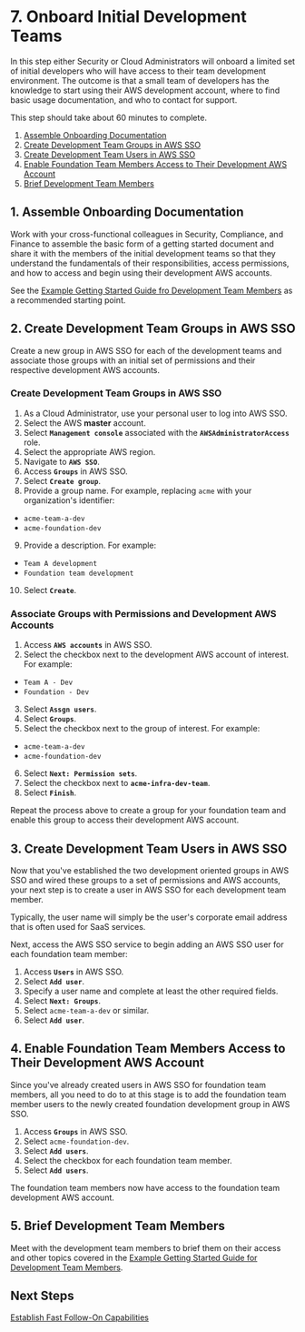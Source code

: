 # 7. Onboard Initial Development Teams

In this step either Security or Cloud Administrators will onboard a limited set of initial developers who will have access to their team development environment. The outcome is that a small team of developers has the knowledge to start using their AWS development account, where to find basic usage documentation, and who to contact for support.

This step should take about 60 minutes to complete.

1. [Assemble Onboarding Documentation](#1-assemble-onboarding-documentation)
2. [Create Development Team Groups in AWS SSO](#2-create-development-team-groups-in-aws-sso)
3. [Create Development Team Users in AWS SSO](#3-create-development-team-users-in-aws-sso)
4. [Enable Foundation Team Members Access to Their Development AWS Account](#4-enable-foundation-team-members-access-to-their-development-aws-account)
5. [Brief Development Team Members](#5-brief-development-team-members)

## 1. Assemble Onboarding Documentation

Work with your cross-functional colleagues in Security, Compliance, and Finance to assemble the basic form of a getting started document and share it with the members of the initial development teams so that they understand the fundamentals of their responsibilities, access permissions, and how to access and begin using their development AWS accounts. 

See the [Example Getting Started Guide fro Development Team Members](3-2-getting-started-guide-dev-team-members.md) as a recommended starting point.

## 2. Create Development Team Groups in AWS SSO

Create a new group in AWS SSO for each of the development teams and associate those groups with an initial set of permissions and their respective development AWS accounts.

### Create Development Team Groups in AWS SSO

1. As a Cloud Administrator, use your personal user to log into AWS SSO.
2. Select the AWS **master** account.
3. Select **`Management console`** associated with the **`AWSAdministratorAccess`** role.
4. Select the appropriate AWS region.
5. Navigate to **`AWS SSO`**.
6. Access **`Groups`** in AWS SSO.
7. Select **`Create group`**.
8. Provide a group name. For example, replacing `acme` with your organization's identifier:
  * `acme-team-a-dev`
  * `acme-foundation-dev`
9. Provide a description. For example:
  * `Team A development`
  * `Foundation team development`
10. Select **`Create`**.

### Associate Groups with Permissions and Development AWS Accounts

1. Access **`AWS accounts`** in AWS SSO.
2. Select the checkbox next to the development AWS account of interest. For example:
  * `Team A - Dev`
  * `Foundation - Dev`
3. Select **`Assgn users`**.
4. Select **`Groups`**.
5. Select the checkbox next to the group of interest. For example:
  * `acme-team-a-dev`
  * `acme-foundation-dev`
6. Select **`Next: Permission sets`**.
7. Select the checkbox next to **`acme-infra-dev-team`**.
8. Select **`Finish`**.

Repeat the process above to create a group for your foundation team and enable this group to access their development AWS account.

## 3. Create Development Team Users in AWS SSO

Now that you've established the two development oriented groups in AWS SSO and wired these groups to a set of permissions and AWS accounts, your next step is to create a user in AWS SSO for each development team member.

Typically, the user name will simply be the user's corporate email address that is often used for SaaS services.

Next, access the AWS SSO service to begin adding an AWS SSO user for each foundation team member:

1. Access **`Users`** in AWS SSO.
2. Select **`Add user`**.
4. Specify a user name and complete at least the other required fields.
5. Select **`Next: Groups`**.
6. Select `acme-team-a-dev` or similar.
7. Select **`Add user`**.

## 4. Enable Foundation Team Members Access to Their Development AWS Account

Since you've already created users in AWS SSO for foundation team members, all you need to do to at this stage is to add the foundation team member users to the newly created foundation development group in AWS SSO.

1. Access **`Groups`** in AWS SSO.
2. Select `acme-foundation-dev`.
3. Select **`Add users`**.
4. Select the checkbox for each foundation team member.
5. Select **`Add users`**.

The foundation team members now have access to the foundation team development AWS account.

## 5. Brief Development Team Members

Meet with the development team members to brief them on their access and other topics covered in the [Example Getting Started Guide for Development Team Members](3-2-getting-started-guide-dev-team-members.md). 

## Next Steps

[Establish Fast Follow-On Capabilities](../2-fast-follow-ons/README.md)
